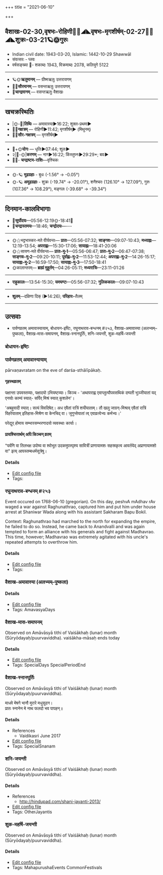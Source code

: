 +++
title = "2021-06-10"

+++
## वैशाखः-02-30,वृषभः-रोहिणी🌛🌌◢◣वृषभः-मृगशीर्षम्-02-27🌌🌞◢◣शुक्रः-03-21🪐🌞गुरुः
- Indian civil date: 1943-03-20, Islamic: 1442-10-29 Shawwāl
- संवत्सरः - प्लवः
- वर्षसङ्ख्या 🌛- शकाब्दः 1943, विक्रमाब्दः 2078, कलियुगे 5122
___________________
- 🪐🌞**ऋतुमानम्** — ग्रीष्मऋतुः उत्तरायणम्
- 🌌🌞**सौरमानम्** — वसन्तऋतुः उत्तरायणम्
- 🌛**चान्द्रमानम्** — वसन्तऋतुः वैशाखः
___________________


## खचक्रस्थितिः
- |🌞-🌛|**तिथिः** — अमावास्या►16:22; शुक्ल-प्रथमा►  
- 🌌🌛**नक्षत्रम्** — रोहिणी►11:42; मृगशीर्षम्► (मिथुनम्)  
- 🌌🌞**सौर-नक्षत्रम्** — मृगशीर्षम्►  
___________________
- 🌛+🌞**योगः** — धृतिः►07:44; शूलः►  
- २|🌛-🌞|**करणम्** — नाग►16:22; किंस्तुघ्नः►29:29*; बवः►  
- 🌌🌛- **चन्द्राष्टम-राशिः**—वृश्चिकः  
___________________
- 🌞-🪐 **मूढग्रहाः** - बुधः (-1.56° → -0.05°)
- 🌞-🪐 **अमूढग्रहाः** - शुक्रः (-19.74° → -20.01°), शनैश्चरः (126.10° → 127.09°), गुरुः (107.36° → 108.29°), मङ्गलः (-39.68° → -39.34°)
___________________


## दिनमान-कालविभागाः
- 🌅**सूर्योदयः**—05:56-12:19🌞️-18:41🌇  
- 🌛**चन्द्रास्तमयः**—18:46; **चन्द्रोदयः**—---  
___________________
- 🌞⚝भट्टभास्कर-मते वीर्यवन्तः— **प्रातः**—05:56-07:32; **साङ्गवः**—09:07-10:43; **मध्याह्नः**—12:19-13:54; **अपराह्णः**—15:30-17:06; **सायाह्नः**—18:41-20:06  
- 🌞⚝सायण-मते वीर्यवन्तः— **प्रातः-मु॰1**—05:56-06:47; **प्रातः-मु॰2**—06:47-07:38; **साङ्गवः-मु॰2**—09:20-10:11; **पूर्वाह्णः-मु॰2**—11:53-12:44; **अपराह्णः-मु॰2**—14:26-15:17; **सायाह्नः-मु॰2**—16:59-17:50; **सायाह्नः-मु॰3**—17:50-18:41  
- 🌞कालान्तरम्— **ब्राह्मं मुहूर्तम्**—04:26-05:11; **मध्यरात्रिः**—23:11-01:26  
___________________
- **राहुकालः**—13:54-15:30; **यमघण्टः**—05:56-07:32; **गुलिककालः**—09:07-10:43  
___________________
- **शूलम्**—दक्षिणा दिक् (►14:26); **परिहारः**–तैलम्  
___________________

## उत्सवाः
- पार्वणव्रतम् अमावास्यायाम्, बोधायन-इष्टिः, रघुनाथराव-बन्धनम् #२५३, वैशाख-अमावास्या (अलभ्यम्–पुष्कला), वैशाख-मास-समापनम्, वैशाख-स्नानपूर्तिः, शनि-जयन्ती, शुक-महर्षि-जयन्ती
### बोधायन-इष्टिः
### पार्वणव्रतम् अमावास्यायाम्

pārvaṇavratam on the eve of darśa-sthālīpākaḥ.

#### गृहस्थव्रतम्
पक्षान्ता उपवस्तव्याः, पक्षादयो ऽभियष्टव्याः। किञ्च - 'अथापराह्ण एवाप्लुत्यौपवसथिकं दम्पती भुञ्जीयातां यद् एनयोः काम्यं स्यात्- सर्पिर् मिश्रं स्यात् कुशलेन'।  

'अबहुवादी स्यात्। सत्यं विवदिषेत्। अध एवैतां रात्रिं शयीयाताम्। तौ खलु जाग्रन्-मिश्राव् एवैतां रात्रिं विहरेयाताम् इतिहास-मिश्रेण वा केनचिद् वा। जुगुप्सेयातां त्व् एवाव्रत्येभ्यः कर्मभ्यः।' 

परेद्युर् होमाय सम्भारसम्भरणादयो व्यवस्थाः कार्याः।

#### प्रायश्चित्तार्थम् अपि किञ्चन् व्रतम्
"पर्वणि वा तिलभक्ष उपोष्य वा श्वोभूत उदकमुपस्पृश्य सावित्रीं प्राणायामशः सहस्रकृत्व आवर्तयेद् अप्राणायामशो वा" इत्य् आपस्तम्बधर्मसूत्रेषु।

#### Details
- [Edit config file](https://github.com/jyotisham/adyatithi/blob/master/gRhya/general/relative_event/sthAlIpAkaH_1/offset__-1/pArvaNa-vratam_30.toml)
- Tags: 


### रघुनाथराव-बन्धनम् #२५३

Event occured on 1768-06-10 (gregorian). On this day, peshvA mAdhav rAv waged a war against Raghunathrao, captured him and put him under house arrest at Shaniwar Wada along with his assistant Sakharam Bapu Bokil.

Context: Raghunathrao had marched to the north for expanding the empire, he failed to do so. Instead, he came back to Anandvalli and was again tempted to form an alliance with his generals and fight against Madhavrao. This time, however; Madhavrao was extremely agitated with his uncle's repeated attempts to overthrow him.

#### Details
- [Edit config file](https://github.com/jyotisham/adyatithi/blob/master/mahApuruSha/xatra-later/gregorian/day/06/10/raghunAtha-rAva-bandhanam.toml)
- Tags: 


### वैशाख-अमावास्या (अलभ्यम्–पुष्कला)



#### Details
- [Edit config file](https://github.com/jyotisham/adyatithi/blob/master/time_focus/monthly/amAvAsyA/description_only/vaizAkha-amAvAsyA.toml)
- Tags: AmavasyaDays


### वैशाख-मास-समापनम्

Observed on Amāvāsyā tithi of Vaiśākhaḥ (lunar) month (Sūryōdayaḥ/puurvaviddha). vaiśākha-māsaḥ ends today

#### Details
- [Edit config file](https://github.com/jyotisham/adyatithi/blob/master/time_focus/misc/lunar_month/tithi/02/30/vaizAkha-mAsa-samApanam.toml)
- Tags: SpecialDays SpecialPeriodEnd


### वैशाख-स्नानपूर्तिः

Observed on Amāvāsyā tithi of Vaiśākhaḥ (lunar) month (Sūryōdayaḥ/puurvaviddha). 

माधवे मेषगे भानौ मुरारे मधुसूदन।  
प्रातः स्नानेन मे नाथ फलदो भव पापहन्॥



#### Details
- References
  - Vaidikasri June 2017
- [Edit config file](https://github.com/jyotisham/adyatithi/blob/master/time_focus/misc/lunar_month/tithi/02/30/vaizAkha-snAnapUrtiH.toml)
- Tags: SpecialSnanam


### शनि-जयन्ती

Observed on Amāvāsyā tithi of Vaiśākhaḥ (lunar) month (Sūryōdayaḥ/puurvaviddha). 

#### Details
- References
  - http://hindupad.com/shani-jayanti-2013/
- [Edit config file](https://github.com/jyotisham/adyatithi/blob/master/general/lunar_month/tithi/02/30/zani~jayantI.toml)
- Tags: OtherJayantis


### शुक-महर्षि-जयन्ती

Observed on Amāvāsyā tithi of Vaiśākhaḥ (lunar) month (Sūryōdayaḥ/puurvaviddha). 

#### Details
- [Edit config file](https://github.com/jyotisham/adyatithi/blob/master/mahApuruSha/RShi/lunar_month/tithi/02/30/zuka~maharSi~jayantI.toml)
- Tags: MahapurushaEvents CommonFestivals


